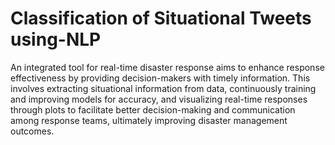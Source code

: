 # Classification of Situational Tweets using-NLP

An integrated tool for real-time disaster response aims to enhance response effectiveness by providing decision-makers with timely information. This involves extracting situational information from data, continuously training and improving models for accuracy, and visualizing real-time responses through plots to facilitate better decision-making and communication among response teams, ultimately improving disaster management outcomes.
